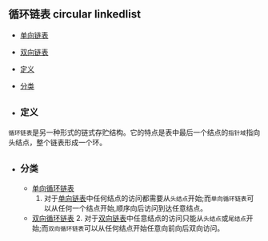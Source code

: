 ## 循环链表 circular linkedlist

- [单向链表](../single_linkedlist)
- [双向链表](../double_linkedlist)
- [定义](#1)
- [分类](#2)


- ## <i id="1"></i>**`定义`**  
`循环链表`是另一种形式的链式存贮结构。它的特点是表中最后一个结点的`指针域`指向头结点，整个链表形成一个环。

- ## <i id="2"></i>**`分类`**  
    - [单向循环链表](./single_circular_linkedlist)
        1. 对于[单向链表](../single_linkedlist)中任何结点的访问都需要从`头结点`开始;而`单向循环链表`可以从任何一个结点开始,顺序向后访问到达任意结点。
    - [双向循环链表](./double_circular_linkedlist)
        2. 对于[双向链表](../double_linkedlist)中任意结点的访问只能从`头结点`或`尾结点`开始;而`双向循环链表`可以从任何结点开始任意向前向后双向访问。
